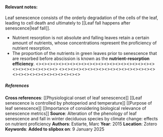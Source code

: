 #### **Relevant notes**:
Leaf senescence consists of the orderly degradation of the cells of the leaf, leading to cell death and ultimately to [[Leaf fall happens after senescence|leaf fall]]. 
- Nutrient resorption is not absolute and falling leaves retain a certain amount of nutrients, whose concentrations represent the proficiency of nutrient resorption. 
- The proportion of the nutrients in green leaves prior to senescence that are resorbed before abscission is known as the **nutrient-resorption efficiency**.
<><><><><><><><><><><><><><><><><><><><><><><><><><><><><>
<><><><><><><><><><><><><><><><><><><><><><><><><><><><><>
##### References
**Cross references**: 
[[Physiological onset of leaf senescence]]
[[Leaf senescence is controlled by photoperiod and temperature]]
[[Purpose of leaf senescence]]
[[Importance of considering biological relevance of senescence metrics]]
**Source**: Alteration of the phenology of leaf senescence and fall in winter deciduous species by climate change: effects on nutrient proficiency
**Authors**: Estiarte, Marc
**Year**: 2015
**Location**: Zotero
**Keywords**:
**Added to slipbox on**: 9 January 2025
